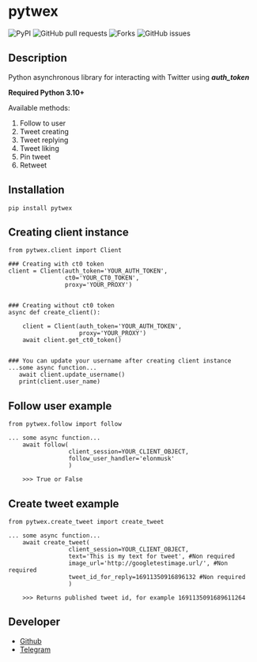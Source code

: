 # pytwex

![PyPI](https://img.shields.io/pypi/v/pytwex?logo=pypi&link=https%3A%2F%2Fpypi.org%2Fproject%2Fpytwex%2F)
 ![GitHub pull requests](https://img.shields.io/github/issues-pr/flexter1/pytwex?logo=GitHub&link=https%3A%2F%2Fgithub.com%2Fflexter1%2Fpytwex%2Fpulls) ![Forks](https://img.shields.io/github/forks/flexter1/pytwex?style=social) ![GitHub issues](https://img.shields.io/github/issues/flexter1/pytwex?logo=GitHub&link=https%3A%2F%2Fgithub.com%2Fflexter1%2Fpytwex%2Fissues)

## Description

Python asynchronous library for interacting with Twitter using ***auth_token***

**Required Python 3.10+**

Available methods: 

1. Follow to user
2. Tweet creating
3. Tweet replying
4. Tweet liking
5. Pin tweet
6. Retweet

## Installation
```
pip install pytwex
```

## Creating client instance

```
from pytwex.client import Client

### Creating with ct0 token
client = Client(auth_token='YOUR_AUTH_TOKEN',
                ct0='YOUR_CT0_TOKEN',
                proxy='YOUR_PROXY')
                
                
### Creating without ct0 token
async def create_client():

    client = Client(auth_token='YOUR_AUTH_TOKEN',
                    proxy='YOUR_PROXY')
    await client.get_ct0_token()
    
    
### You can update your username after creating client instance
...some async function...
   await client.update_username()
   print(client.user_name)
```

## Follow user example

```
from pytwex.follow import follow

... some async function...
    await follow(
                 client_session=YOUR_CLIENT_OBJECT,
                 follow_user_handler='elonmusk'
                 )
                 
    >>> True or False
```

## Create tweet example

```
from pytwex.create_tweet import create_tweet

... some async function...
    await create_tweet(
                 client_session=YOUR_CLIENT_OBJECT,
                 text='This is my text for tweet', #Non required
                 image_url='http://googletestimage.url/', #Non required
                 tweet_id_for_reply=16911350916896132 #Non required
                 )
                 
    >>> Returns published tweet id, for example 1691135091689611264
```

## Developer

- [Github](https://github.com/flexter1)
- 
  [Telegram](https://t.me/flexter_join)
